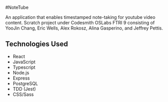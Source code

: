 #NoteTube

An application that enables timestamped note-taking for youtube video content.
Scratch project under Codesmith OSLabs FTRI 9 consisting of YooJin Chang, Eric Wells, Alex Rokosz, Alina Gasperino, and Jeffrey Pettis.

## Technologies Used
- React
- JavaScript
- Typescript
- Node.js
- Express
- PostgreSQL
- TDD (Jest)
- CSS/Sass


